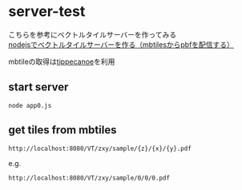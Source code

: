 # server-test

こちらを参考にベクトルタイルサーバーを作ってみる  
[nodejsでベクトルタイルサーバーを作る（mbtilesからpbfを配信する）](https://qiita.com/T-ubu/items/545d9f995ef7496a2ec4)

mbtileの取得は[tippecanoe](https://github.com/mapbox/tippecanoe)を利用

## start server
```
node app0.js 
```

## get tiles from mbtiles
```
http://localhost:8080/VT/zxy/sample/{z}/{x}/{y}.pdf
```

e.g.
```
http://localhost:8080/VT/zxy/sample/0/0/0.pdf
```